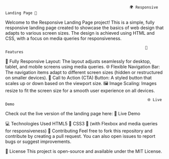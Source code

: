                                                            🌍 Responsive Landing Page 🚀
Welcome to the Responsive Landing Page project! This is a simple, fully responsive landing page created to showcase the basics of web design that adapts to various screen sizes. The design is achieved using HTML and CSS, with a focus on media queries for responsiveness.

                                                                  🧰 Features
📱 Fully Responsive Layout: The layout adjusts seamlessly for desktop, tablet, and mobile screens using media queries.
🌐 Flexible Navigation Bar: The navigation items adapt to different screen sizes (hidden or restructured on smaller devices).
🚀 Call to Action (CTA) Button: A styled button that scales up or down based on the viewport size.
🖼️ Image Scaling: Images resize to fit the screen size for a smooth user experience on all devices.


                                                                   🌐 Live Demo
Check out the live version of the landing page here:
🔗 Live Demo

💻 Technologies Used
HTML5 📝
CSS3 🎨 (with Flexbox and media queries for responsiveness)
🤝 Contributing
Feel free to fork this repository and contribute by creating a pull request. You can also open issues to report bugs or suggest improvements.

📜 License
This project is open-source and available under the MIT License.


